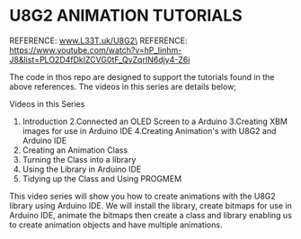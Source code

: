 # U8G2 ANIMATION TUTORIALS

REFERENCE: www.L33T.uk/U8G2\
REFERENCE: https://www.youtube.com/watch?v=hP_Iinhm-J8&list=PLO2D4fDkIZCVG0tF_QvZqrIN6djy4-Z6i

The code in thos repo are designed to support the tutorials found in the above references. The videos in this series are details below;

Videos in this Series
1. Introduction
2.Connected an OLED Screen to a Arduino
3.Creating XBM images for use in Arduino IDE
4.Creating Animation's with U8G2 and Arduino IDE
5. Creating an Animation Class
6. Turning the Class into a library
7. Using the Library in Arduino IDE
8. Tidying up the Class and Using PROGMEM

This video series will show you how to create animations with the U8G2 library using Arduino IDE. We will install the library, create bitmaps for use in Arduino IDE, animate the bitmaps then create a class and library enabling us to create animation objects and have multiple animations.
